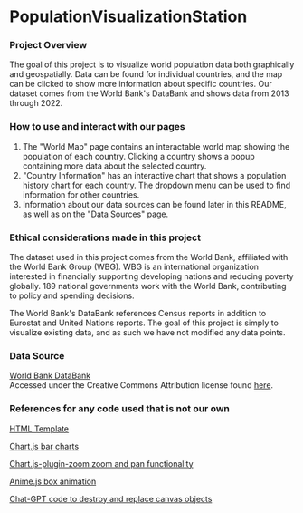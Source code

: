 # PopulationVisualizationStation

### Project Overview
The goal of this project is to visualize world population data both graphically and geospatially. Data can be found for individual countries, and the map can be clicked to show more information about specific countries. Our dataset comes from the World Bank's DataBank and shows data from 2013 through 2022.

### How to use and interact with our pages
1. The "World Map" page contains an interactable world map showing the population of each country. Clicking a country shows a popup containing more data about the selected country.  
2. "Country Information" has an interactive chart that shows a population history chart for each country. The dropdown menu can be used to find information for other countries.
3. Information about our data sources can be found later in this README, as well as on the "Data Sources" page.  


### Ethical considerations made in this project
The dataset used in this project comes from the World Bank, affiliated with the World Bank Group (WBG). WBG is an international organization interested in financially supporting developing nations and reducing poverty globally. 189 national governments work with the World Bank, contributing to policy and spending decisions.  

The World Bank's DataBank references Census reports in addition to Eurostat and United Nations reports. The goal of this project is simply to visualize existing data, and as such we have not modified any data points.  

### Data Source
[World Bank DataBank](https://datacatalog.worldbank.org/public-licenses#cc-by)  
Accessed under the Creative Commons Attribution license found [here](https://datacatalog.worldbank.org/public-licenses#cc-by).  


### References for any code used that is not our own
[HTML Template](https://html5up.net/phantom)

[Chart.js bar charts](https://www.chartjs.org/docs/latest/)

[Chart.js-plugin-zoom zoom and pan functionality](https://www.chartjs.org/chartjs-plugin-zoom/0.7.7/)

[Anime.js box animation](https://animejs.com/documentation/)

[Chat-GPT code to destroy and replace canvas objects](chat.openai.com)

